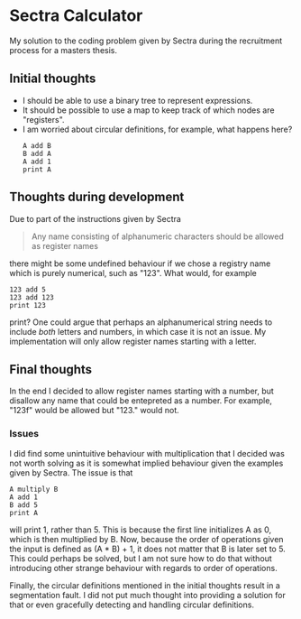 # Sectra Calculator
My solution to the coding problem given by Sectra during the recruitment process
for a masters thesis.

## Initial thoughts

<ul>
    <li>I should be able to use a binary tree to represent expressions.</li>
    <li>It should be possible to use a map to keep track of which nodes are
    "registers".</li>
    <li>I am worried about circular definitions, for example, what happens
    here?</li>

    A add B
    B add A
    A add 1
    print A
</ul>

## Thoughts during development

Due to part of the instructions given by Sectra

> Any name consisting of alphanumeric characters should be allowed as register
> names

there might be some undefined behaviour if we chose a registry name which is
purely numerical, such as "123". What would, for example
    
    123 add 5
    123 add 123
    print 123

print? One could argue that perhaps an alphanumerical string needs to include
<em>both</em> letters and numbers, in which case it is not an issue. My 
implementation will only allow register names starting with a letter.

## Final thoughts

In the end I decided to allow register names starting with a number, but
disallow any name that could be entepreted as a number. For example, "123f"
would be allowed but "123." would not.

### Issues
I did find some unintuitive behaviour with multiplication that I decided was not
worth solving as it is somewhat implied behaviour given the examples given by 
Sectra. The issue is that

    A multiply B
    A add 1
    B add 5
    print A

will print 1, rather than 5. This is because the first line initializes A
as 0, which is then multiplied by B. Now, because the order of operations given
the input is defined as (A * B) + 1, it does not matter that B is later set to
5. This could perhaps be solved, but I am not sure how to do that without
introducing other strange behaviour with regards to order of operations.

Finally, the circular definitions mentioned in the initial thoughts result in a
segmentation fault. I did not put much thought into providing a solution for
that or even gracefully detecting and handling circular definitions.
